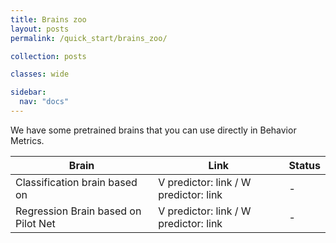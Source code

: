 ```yaml
---
title: Brains zoo
layout: posts
permalink: /quick_start/brains_zoo/

collection: posts

classes: wide

sidebar:
  nav: "docs"
---
```


We have some pretrained brains that you can use directly in Behavior Metrics.



| Brain | Link | Status |
| ------ | ----------- | ------ |
| Classification brain based on   | V predictor: link / W predictor: link   | -      |
| Regression Brain based on Pilot Net  | V predictor: link / W predictor: link      | -      |